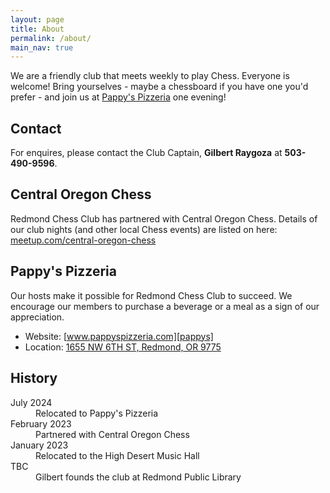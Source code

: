 ```yaml
---
layout: page
title: About
permalink: /about/
main_nav: true
---
```


We are a friendly club that meets weekly to play Chess. Everyone is welcome!
Bring yourselves - maybe a chessboard if you have one you'd prefer - and join
us at [Pappy's Pizzeria][pappys] one evening!

## Contact
For enquires, please contact the Club Captain, **Gilbert Raygoza** at **<span>503-490-9596</span>**.

## Central Oregon Chess
Redmond Chess Club has partnered with Central Oregon Chess. Details of our club
nights (and other local Chess events) are listed on here: [meetup.com/central-oregon-chess][meetup]


## Pappy's Pizzeria
Our hosts make it possible for Redmond Chess Club to succeed. We encourage our
members to purchase a beverage or a meal as a sign of our appreciation.

*   Website: [www.pappyspizzeria.com][pappys]
*   Location: [1655 NW 6TH ST, Redmond, OR 9775][pappysmap]

## History

<dl>
    <dt>July 2024</dt>
    <dd> Relocated to Pappy's Pizzeria</dd>
    <dt>February 2023</dt>
    <dd>Partnered with Central Oregon Chess</dd>
    <dt>January 2023</dt>
    <dd>Relocated to the High Desert Music Hall</dd>
    <dt>TBC</dt>
    <dd>Gilbert founds the club at Redmond Public Library</dd>
</dl>

[pappys]: https://pappyspizzeria.com/
[pappysmap]:https://maps.app.goo.gl/VrCmHQgDj23V74bE9
[meetup]: https://www.meetup.com/central-oregon-chess/
